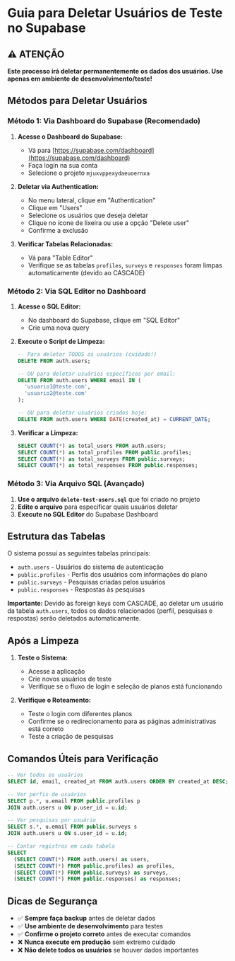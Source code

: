 # Guia para Deletar Usuários de Teste no Supabase

## ⚠️ ATENÇÃO
**Este processo irá deletar permanentemente os dados dos usuários. Use apenas em ambiente de desenvolvimento/teste!**

## Métodos para Deletar Usuários

### Método 1: Via Dashboard do Supabase (Recomendado)

1. **Acesse o Dashboard do Supabase:**
   - Vá para [https://supabase.com/dashboard](https://supabase.com/dashboard)
   - Faça login na sua conta
   - Selecione o projeto `mjuxvppexydaeuoernxa`

2. **Deletar via Authentication:**
   - No menu lateral, clique em "Authentication"
   - Clique em "Users"
   - Selecione os usuários que deseja deletar
   - Clique no ícone de lixeira ou use a opção "Delete user"
   - Confirme a exclusão

3. **Verificar Tabelas Relacionadas:**
   - Vá para "Table Editor"
   - Verifique se as tabelas `profiles`, `surveys` e `responses` foram limpas automaticamente (devido ao CASCADE)

### Método 2: Via SQL Editor no Dashboard

1. **Acesse o SQL Editor:**
   - No dashboard do Supabase, clique em "SQL Editor"
   - Crie uma nova query

2. **Execute o Script de Limpeza:**
   ```sql
   -- Para deletar TODOS os usuários (cuidado!)
   DELETE FROM auth.users;
   
   -- OU para deletar usuários específicos por email:
   DELETE FROM auth.users WHERE email IN (
     'usuario1@teste.com',
     'usuario2@teste.com'
   );
   
   -- OU para deletar usuários criados hoje:
   DELETE FROM auth.users WHERE DATE(created_at) = CURRENT_DATE;
   ```

3. **Verificar a Limpeza:**
   ```sql
   SELECT COUNT(*) as total_users FROM auth.users;
   SELECT COUNT(*) as total_profiles FROM public.profiles;
   SELECT COUNT(*) as total_surveys FROM public.surveys;
   SELECT COUNT(*) as total_responses FROM public.responses;
   ```

### Método 3: Via Arquivo SQL (Avançado)

1. **Use o arquivo `delete-test-users.sql`** que foi criado no projeto
2. **Edite o arquivo** para especificar quais usuários deletar
3. **Execute no SQL Editor** do Supabase Dashboard

## Estrutura das Tabelas

O sistema possui as seguintes tabelas principais:
- `auth.users` - Usuários do sistema de autenticação
- `public.profiles` - Perfis dos usuários com informações do plano
- `public.surveys` - Pesquisas criadas pelos usuários
- `public.responses` - Respostas às pesquisas

**Importante:** Devido às foreign keys com CASCADE, ao deletar um usuário da tabela `auth.users`, todos os dados relacionados (perfil, pesquisas e respostas) serão deletados automaticamente.

## Após a Limpeza

1. **Teste o Sistema:**
   - Acesse a aplicação
   - Crie novos usuários de teste
   - Verifique se o fluxo de login e seleção de planos está funcionando

2. **Verifique o Roteamento:**
   - Teste o login com diferentes planos
   - Confirme se o redirecionamento para as páginas administrativas está correto
   - Teste a criação de pesquisas

## Comandos Úteis para Verificação

```sql
-- Ver todos os usuários
SELECT id, email, created_at FROM auth.users ORDER BY created_at DESC;

-- Ver perfis de usuários
SELECT p.*, u.email FROM public.profiles p 
JOIN auth.users u ON p.user_id = u.id;

-- Ver pesquisas por usuário
SELECT s.*, u.email FROM public.surveys s 
JOIN auth.users u ON s.user_id = u.id;

-- Contar registros em cada tabela
SELECT 
  (SELECT COUNT(*) FROM auth.users) as users,
  (SELECT COUNT(*) FROM public.profiles) as profiles,
  (SELECT COUNT(*) FROM public.surveys) as surveys,
  (SELECT COUNT(*) FROM public.responses) as responses;
```

## Dicas de Segurança

- ✅ **Sempre faça backup** antes de deletar dados
- ✅ **Use ambiente de desenvolvimento** para testes
- ✅ **Confirme o projeto correto** antes de executar comandos
- ❌ **Nunca execute em produção** sem extremo cuidado
- ❌ **Não delete todos os usuários** se houver dados importantes